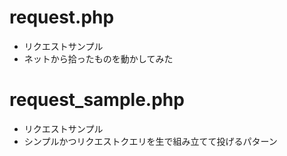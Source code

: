 # request.php
- リクエストサンプル
- ネットから拾ったものを動かしてみた

# request_sample.php
- リクエストサンプル
- シンプルかつリクエストクエリを生で組み立てて投げるパターン
